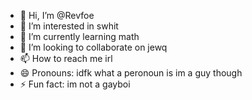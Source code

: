 - 👋 Hi, I’m @Revfoe
- 👀 I’m interested in swhit
- 🌱 I’m currently learning math
- 💞️ I’m looking to collaborate on jewq
- 📫 How to reach me irl
- 😄 Pronouns: idfk what a peronoun is im a guy though 
- ⚡ Fun fact: im not a gayboi

<!---
Revfoe/Revfoe is a ✨ special ✨ repository because its `README.md` (this file) appears on your GitHub profile.
You can click the Preview link to take a look at your changes.
--->
